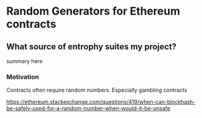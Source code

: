 # Random Generators for Ethereum contracts
## What source of entrophy suites my project?
summary here
### Motivation
Contracts often require random numbers. Especially gambling contracts 

https://ethereum.stackexchange.com/questions/419/when-can-blockhash-be-safely-used-for-a-random-number-when-would-it-be-unsafe
